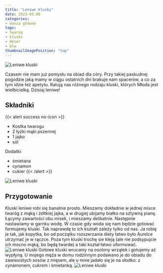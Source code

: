 ```yaml
---
title: "Leniwe kluski"
date: 2023-03.09
categories:
- dania główne
tags:
- twaróg
- kluski
- deser
- blw
thumbnailImagePosition: "top"
---
```

![Leniwe kluski](/img/leniwe-kluski/leniwe-kluski-4.JPG)

Czasem nie mam już pomysłu na obiad dla córy. Przy takiej paskudnej pogodzie jaką mamy w ciągu  ostatnich dni brakuje nam spacerów, a co za tym idzie też apetytu. Ratują nas różnego rodzaju kluski, których Młoda jest wielbicielką. Dzisiaj leniwe!
<!--more-->

## Składniki
{{< alert success no-icon >}}
- Kostka twarogu
- 2 łyżki mąki pszennej
- 1 jajko
- sól

Dodatki:
- śmietana
- cynamon
- cukier
{{< /alert >}}

![Leniwe kluski](/img/leniwe-kluski/leniwe-kluski-1.JPG)
## Przygotowanie
Kluski leniwe robi się banalnie prosto. Mieszamy dokładnie w jednej misce twaróg z mąką i żółtkiej jajka, a w drugiej ubijamy białko na sztywną pianę. Łącymy zawartości obu misek, i mieszamy delikatnie. Następnie nastawiamy w garnku wodę. W czasie gdy woda się nam będzie gotować formujemy kluski. Tak naprawdę to ich kształt zależy tylko od nas. Ja robię je tak, jak kopytka, bo od początku rozszerzania diety łatwo było Aurelce utrzymać je w rączce. Poza tym kluski trochę sie kleją (ale nie podsypujcie ich mocno mąką, bo będą twarde) a taki kształ łatwo uformować. 
![Leniwe kluski](/img/leniwe-kluski/leniwe-kluski-2.JPG)
Gotowe kluski wrucamy na osolony wrzątek i gotujemy aż wypłyną. U mojego męża w domu rodzinnym podawano je do obiadu do zawiesistych sosów z mięsem, ale u mnie jadało się je na słodko: z cynamonem, cukrem i śmietanką.
![Leniwe kluski](/img/leniwe-kluski/leniwe-kluski-3.JPG)
